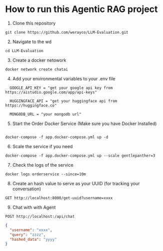 # How to run this Agentic RAG project
1. Clone this repository
```console
git clone https://github.com/werayco/LLM-Evaluation.git
```
2. Navigate to the wd
```console
cd LLM-Evaluation
```

3. Create a docker netowork
```console
docker network create chatai
```
4. Add your environmental variables to your .env file
```console
  GOOGLE_API_KEY = "get your google api key from https://aistudio.google.com/app/api-keys"

  HUGGINGFACE_API = "get your huggingface api from https://huggingface.co"

  MONGODB_URL = "your mongodb url"
```
5. Start the Order Docker Service (Make sure you have Docker Installed)
```console

docker-compose -f app.docker-compose.yml up -d
```

6. Scale the service if you need
```console
docker-compose -f app.docker-compose.yml up --scale gentlepanther=3
```
7. Check the logs of the service
```console
docker logs orderservice --since=10m
```

8. Create an hash value to serve as your UUID (for tracking your conversation)

```console
GET http://localhost:8000/get-uuid?username=xxxx
```

9. Chat with with Agent
```console
POST http://localhost:/api/chat
```
```json
{
  "username": "xxxx",
  "query": "zzzz",
  "hashed_data": "yyyy"
}

```



